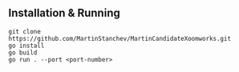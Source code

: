 ## Installation & Running
`git clone https://github.com/MartinStanchev/MartinCandidateXoomworks.git`   
`go install`   
`go build`   
`go run . --port <port-number>`   

